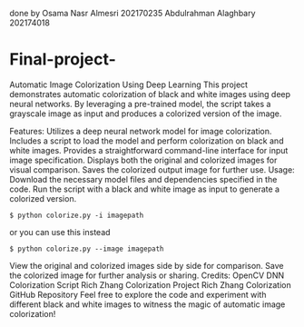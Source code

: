 done by 
Osama Nasr Almesri 202170235
Abdulrahman Alaghbary 202174018


# Final-project-
Automatic Image Colorization Using Deep Learning
This project demonstrates automatic colorization of black and white images using deep neural networks. By leveraging a pre-trained model, the script takes a grayscale image as input and produces a colorized version of the image.

Features:
Utilizes a deep neural network model for image colorization.
Includes a script to load the model and perform colorization on black and white images.
Provides a straightforward command-line interface for input image specification.
Displays both the original and colorized images for visual comparison.
Saves the colorized output image for further use.
Usage:
Download the necessary model files and dependencies specified in the code.
Run the script with a black and white image as input to generate a colorized version.

```shell
$ python colorize.py -i imagepath
```
or you can use this instead
```shell
$ python colorize.py --image imagepath
```

View the original and colorized images side by side for comparison.
Save the colorized image for further analysis or sharing.
Credits:
OpenCV DNN Colorization Script
Rich Zhang Colorization Project
Rich Zhang Colorization GitHub Repository
Feel free to explore the code and experiment with different black and white images to witness the magic of automatic image colorization!

